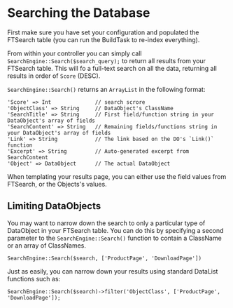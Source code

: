 # Searching the Database

First make sure you have set your configuration and populated the FTSearch table (you can run the BuildTask
to re-index everything).

From within your controller you can simply call `SearchEngine::Search($search_query);` to return all results
from your FTSearch table. This will fo a full-text search on all the data, returning all results in order of
`Score` (DESC).

`SearchEngine::Search()` returns an `ArrayList` in the following format:

```
'Score' => Int              // search scrore
'ObjectClass' => String     // DataObject's ClassName
'SearchTitle' => String     // First field/function string in your DataObject's array of fields
'SearchContent' => String   // Remaining fields/functions string in your DataObject's array of fields
'Link' => String            // The link based on the DO's `Link()` function
'Excerpt' => String         // Auto-generated excerpt from SearchContent
'Object' => DataObject      // The actual DataObject

```

When templating your results page, you can either use the field values from FTSearch, or the Objects's values.

## Limiting DataObjects

You may want to narrow down the search to only a particular type of DataObject in your FTSearch table. You can
do this by specifying a second parameter to the `SearchEngine::Search()` function to contain a ClassName or an
array of ClassNames.
```
SearchEngine::Search($search, ['ProductPage', 'DownloadPage'])
```

Just as easily, you can narrow down your results using standard DataList functions such as:
```
SearchEngine::Search($search)->filter('ObjectClass', ['ProductPage', 'DownloadPage']);
```
